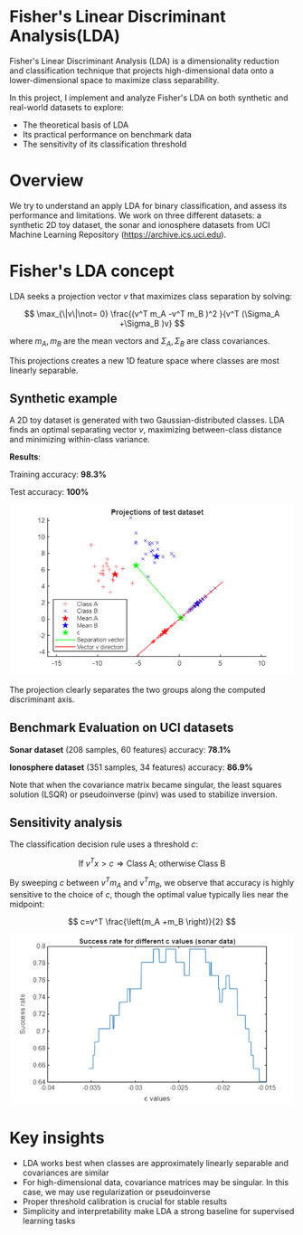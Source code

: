 
<a id="TMP_9640"></a>

# Fisher's Linear Discriminant Analysis(LDA)

Fisher's Linear Discriminant Analysis (LDA) is a dimensionality reduction and classification technique that projects high\-dimensional data onto a lower\-dimensional space to maximize class separability.


In this project, I implement and analyze Fisher's LDA on both synthetic and real\-world datasets to explore:

-  The theoretical basis of LDA 
-  Its practical performance on benchmark data 
-  The sensitivity of its classification threshold 
# Overview

We try to understand an apply LDA for binary classification, and assess its performance and limitations. We work on three different datasets: a synthetic 2D toy dataset, the sonar and ionosphere datasets from UCI Machine Learning Repository (https://archive.ics.uci.edu).

# Fisher's LDA concept

LDA seeks a projection vector $v$ that maximizes class separation by solving:

 $$ \max_{\|v\|\not= 0} \frac{(v^T m_A -v^T m_B )^2 }{v^T (\Sigma_A +\Sigma_B )v} $$ 

where $m_A ,m_B$ are the mean vectors and $\Sigma_A ,\Sigma_B$ are class covariances.


This projections creates a new 1D feature space where classes are most linearly separable.

## Synthetic example

A 2D toy dataset is generated with two Gaussian\-distributed classes. LDA finds an optimal separating vector $v$, maximizing between\-class distance and minimizing within\-class variance.


**Results**:


Training accuracy: **98.3%**


Test accuracy: **100%** 

<p align="center">
<img src="Report/report_media/figure_2.png" width="500"/>
</p>

The projection clearly separates the two groups along the computed discriminant axis.

## Benchmark Evaluation on UCI datasets

**Sonar dataset** (208 samples, 60 features) accuracy: **78.1%**


**Ionosphere dataset** (351 samples, 34 features) accuracy: **86.9%**


Note that when the covariance matrix became singular, the least squares solution (LSQR) or pseudoinverse (pinv) was used to stabilize inversion.

## Sensitivity analysis

The classification decision rule uses a threshold $c$:

 $$ \textrm{If}\;v^T x>c\Rightarrow \textrm{Class}\;\textrm{A;}\;\textrm{otherwise}\;\textrm{Class}\;\textrm{B} $$ 

By sweeping $c$ between $v^T m_A$ and $v^T m_B$, we observe that accuracy is highly sensitive to the choice of $c$, though the optimal value typically lies near the midpoint:

 $$ c=v^T \frac{\left(m_A +m_B \right)}{2} $$ 

<p align="center">
<img src="Report/report_media/figure_3.png" width="500"/>
</p>

# Key insights
-  LDA works best when classes are approximately linearly separable and covariances are similar 
-  For high\-dimensional data, covariance matrices may be singular. In this case, we may use regularization or pseudoinverse 
-  Proper threshold calibration is crucial for stable results 
-  Simplicity and interpretability make LDA a strong baseline for supervised learning tasks 
